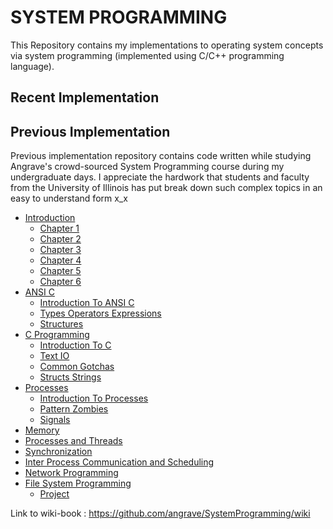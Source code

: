 
# SYSTEM PROGRAMMING
This Repository contains my implementations to operating system concepts via system programming (implemented using C/C++ programming language).


## Recent Implementation



## Previous Implementation
Previous implementation repository contains code written while studying Angrave's crowd-sourced System Programming course during my undergraduate days. I appreciate the hardwork that students and faculty from the University of Illinois has put break down such complex topics in an easy to understand form x_x

* [Introduction]
    * [Chapter 1]
    * [Chapter 2]
    * [Chapter 3]
    * [Chapter 4]
    * [Chapter 5]
    * [Chapter 6]
* [ANSI C]
    * [Introduction To ANSI C]
    * [Types Operators Expressions]
    * [Structures]
* [C Programming]
    * [Introduction To C]
    * [Text IO]
    * [Common Gotchas]
    * [Structs Strings]
* [Processes]
    * [Introduction To Processes]
    * [Pattern Zombies]
    * [Signals]
* [Memory]
* [Processes and Threads]
* [Synchronization]
* [Inter Process Communication and Scheduling]
* [Network Programming]
* [File System Programming]
    * [Project]



Link to wiki-book : https://github.com/angrave/SystemProgramming/wiki

[Introduction]: ./previous_implementation/02_Introduction
[Chapter 1]: ./previous_implementation/02_Introduction/Chapter_1
[Chapter 2]: ./previous_implementation/02_Introduction/Chapter_2
[Chapter 3]: ./previous_implementation/02_Introduction/Chapter_3
[Chapter 4]: ./previous_implementation/02_Introduction/Chapter_4
[Chapter 5]: ./previous_implementation/02_Introduction/Chapter_5
[Chapter 6]: ./previous_implementation/02_Introduction/Chapter_6

[ANSI C]: ./previous_implementation/__ANSI_C
[Introduction To ANSI C]: ./previous_implementation/__ANSI_C/0_Introduction
[Types Operators Expressions]: ./previous_implementation/__ANSI_C/1_types_operators_expressions
[Structures]: ./previous_implementation/__ANSI_C/6_Structures

[C Programming]: ./previous_implementation/03_C_PROGRAMMING
[Introduction To C]: ./previous_implementation/03_C_PROGRAMMING/1_INTRODUCTION
[Text IO]: ./previous_implementation/03_C_PROGRAMMING/2_TEXT_IO
[Common Gotchas]: ./previous_implementation/03_C_PROGRAMMING/3_COMMON_GOTCHAS
[Structs Strings]: ./previous_implementation/03_C_PROGRAMMING/4_STRUCTS_STRINGS

[Processes]: ./previous_implementation/04_PROCESSES
[Introduction To Processes]: ./previous_implementation/04_PROCESSES/Part1_Intro
[Pattern Zombies]: ./previous_implementation/04_PROCESSES/Part2_Pattern_Zombies
[Signals]: ./previous_implementation/04_PROCESSES/Part3_Signals

[Memory]: ./previous_implementation/05_MEMORY
[Processes and Threads]: ./previous_implementation/06_PTHREADS
[Synchronization]: ./previous_implementation/07_SYNCHRONIZATION
[Inter Process Communication and Scheduling]: ./previous_implementation/08_IPC_AND_SCHEDULING
[Network Programming]: ./previous_implementation/09_NETWORKING
[File System Programming]: ./previous_implementation/10_FILE_SYSTEMS
[Project]: ./previous_implementation/10_FILE_SYSTEMS/Project_directory_reccurse
